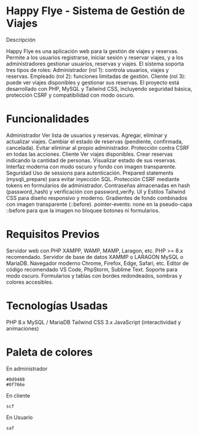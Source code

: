 # Happy Flye - Sistema de Gestión de Viajes
Descripción

Happy Flye es una aplicación web para la gestión de viajes y reservas. Permite a los usuarios registrarse, iniciar sesión y reservar viajes, y a los administradores gestionar usuarios, reservas y viajes.
El sistema soporta tres tipos de roles:
Administrador (rol 1): controla usuarios, viajes y reservas.
Empleado (rol 2): funciones limitadas de gestión.
Cliente (rol 3): puede ver viajes disponibles y gestionar sus reservas.
El proyecto está desarrollado con PHP, MySQL y Tailwind CSS, incluyendo seguridad básica, protección CSRF y compatibilidad con modo oscuro.

# Funcionalidades
Administrador
Ver lista de usuarios y reservas.
Agregar, eliminar y actualizar viajes.
Cambiar el estado de reservas (pendiente, confirmada, cancelada).
Evitar eliminar al propio administrador.
Protección contra CSRF en todas las acciones.
Cliente
Ver viajes disponibles.
Crear reservas indicando la cantidad de personas.
Visualizar estado de sus reservas.
Interfaz moderna con modo oscuro y fondo con imagen transparente.
Seguridad
Uso de sessions para autenticación.
Prepared statements (mysqli_prepare) para evitar inyección SQL.
Protección CSRF mediante tokens en formularios de administrador.
Contraseñas almacenadas en hash (password_hash) y verificación con password_verify.
UI y Estilos
Tailwind CSS para diseño responsivo y moderno.
Gradientes de fondo combinados con imagen transparente (::before).
pointer-events: none en la pseudo-capa ::before para que la imagen no bloquee botones ni formularios.
# Requisitos Previos

Servidor web con PHP
XAMPP, WAMP, MAMP, Laragon, etc.
PHP >= 8.x recomendado.
Servidor de base de datos XAMMP o LARAGON
MySQL o MariaDB.
Navegador moderno
Chrome, Firefox, Edge, Safari, etc.
Editor de código recomendado
VS Code, PhpStorm, Sublime Text.
Soporte para modo oscuro.
Formularios y tablas con bordes redondeados, sombras y colores accesibles.

# Tecnologías Usadas
PHP 8.x
MySQL / MariaDB
Tailwind CSS 3.x
JavaScript (interactividad y animaciones)

# Paleta de colores 

En administrador
```
#0d9488
#0f766e
```

En cliente

```
scf
```

En Usuario

```
saf

```


